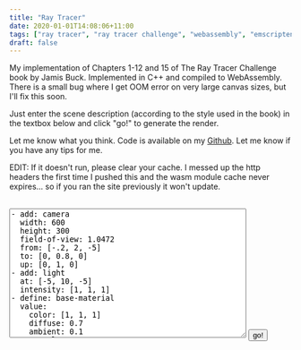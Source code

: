 ```yaml
---
title: "Ray Tracer"
date: 2020-01-01T14:08:06+11:00
tags: ["ray tracer", "ray tracer challenge", "webassembly", "emscripten", "C++"]
draft: false
---
```


My implementation of Chapters 1-12 and 15 of The Ray Tracer Challenge book by Jamis Buck. Implemented in C++ and compiled to WebAssembly. There is a small bug where I get OOM error on very large canvas sizes, but I'll fix this soon.

Just enter the scene description (according to the style used in the book) in the textbox below and click "go!" to generate the render.

Let me know what you think. Code is available on my <a href="https://github.com/bezdomniy/graphics/tree/master/rayTracer">Github</a>. Let me know if you have any tips for me.

EDIT: If it doesn't run, please clear your cache. I messed up the http headers the first time I pushed this and the wasm module cache never expires... so if you ran the site previously it won't update.

<!DOCTYPE HTML>
<html>
<script id="jsscript" src="/js/RayTracer.wasm.js"></script>
<body>
    <br>
<textarea rows=15 cols=50 id="sceneTextArea">
- add: camera
  width: 600
  height: 300
  field-of-view: 1.0472
  from: [-.2, 2, -5]
  to: [0, 0.8, 0]
  up: [0, 1, 0]
- add: light
  at: [-5, 10, -5]
  intensity: [1, 1, 1]
- define: base-material
  value:
    color: [1, 1, 1]
    diffuse: 0.7
    ambient: 0.1
    specular: 0.3
    shininess: 200
- define: blue-material
  extend: base-material
  value:
    color: [0.537, 0.831, 0.914]
    transparency: 0.5
    refractive-index: 1.655
- define: pink-material
  extend: base-material
  value:
    color: [1, 0.42, 0.7]
    reflective: 0.2
- define: standard-transform
  value:
    - [scale, 0.5, 0.5, 0.5]
    - [translate, 1, -1, 1]
- define: dalmatian-material
  value:
    pattern:
      type: checkers
      perturbed: 0.5
      colors:
        - [0.90, 0.16, 0.16]
        - [1, 1, 1]
      transform:
        - [scale, 0.25, 0.25, 0.25]
    diffuse: 0.7
    ambient: 0.1
    transparency: 0.8
    refractive-index: 1.52
- define: hippy-material
  value:
    pattern:
      type: blended
      perturbed: 0.1
      patterns:
        - type: stripes
          perturbed: 0.1
          colors:
            - [0.09, 0.69, 0.86]
            - [0.88, 0.71, 0.4]
          transform:
            - [scale, 0.25, 0.25, 0.25]
        - type: stripes
          perturbed: 0.1
          colors:
            - [0.02, 0.40, 0.33]
            - [0.9, 0.16, 0.16]
          transform:
            - [rotate-y, 1.5708]
            - [scale, 0.25, 0.25, 0.25]
    diffuse: 0.7
    ambient: 0.1
- add: cylinder
  args: [-1, 1, 1]
  material: pink-material
  transform:
    - [scale, 0.75, 0.75, 0.75]
    - [rotate-y, -0.5]
    - [translate, -0.2, 0.75, 0.5]
- add: cube
  material: dalmatian-material
  transform:
    - [scale, 0.5, 0.5, 0.5]
    - [translate, 1.5, 0.5, -0.5]
- add: sphere
  material: blue-material
  transform:
    - [scale, 0.5, 0.5, 0.5]
    - [translate, -1.5, 0.5, -1]
- add: plane
  material: hippy-material
  transform:
    - [rotate-x, 1.5708]
    - [translate, 0, 0, 2.5]
- add: plane
  material: hippy-material
</textarea>
<button id="gobutton">go!</button>
<br>
<!-- <img id="outImage" /> -->
<canvas id="outCanvas"></canvas>
	<script type="module">
	    // import * as Magick from 'https://knicknic.github.io/wasm-imagemagick/magickApi.js';
        var button = document.getElementById("gobutton");
        var textarea = document.getElementById("sceneTextArea");
        button.addEventListener(
            "click", function() {
            // Module.runRayTracerPPM(textarea.value);
            var bytes = Module.runRayTracerRGBA(textarea.value);
            const canvas = document.getElementById('outCanvas');
            const ctx = canvas.getContext('2d');
            ctx.canvas.width = 600;
            ctx.canvas.height = 300;
            const imageData = ctx.createImageData(600, 300);
            // Iterate through every pixel
            for (let i = 0; i < imageData.data.length; i += 4) {
              // Modify pixel data
              imageData.data[i + 0] = bytes[i + 0];  // R value
              imageData.data[i + 1] = bytes[i + 1];    // G value
              imageData.data[i + 2] = bytes[i + 2];  // B value
              imageData.data[i + 3] = 255;  // A value
            }
            // Draw image data to the canvas
            ctx.putImageData(imageData, 0, 0);
            });
        // let DoMagickCall = async function()
        // {
        // const outputImage = document.getElementById("outImage");
        // const sourceBytes =  await Module.FS.readFile('out.ppm');
        // let processedFiles = await Magick.Call([ {'name' : 'out.ppm', 'content' : sourceBytes} ], [ "convert", "out.ppm", "out.png" ]);
        // const firstOutputImage = processedFiles[0];
        // outputImage.src = URL.createObjectURL(firstOutputImage["blob"]);
        // };
        // DoMagickCall();
        // });
	</script>
	</body>
</html>
